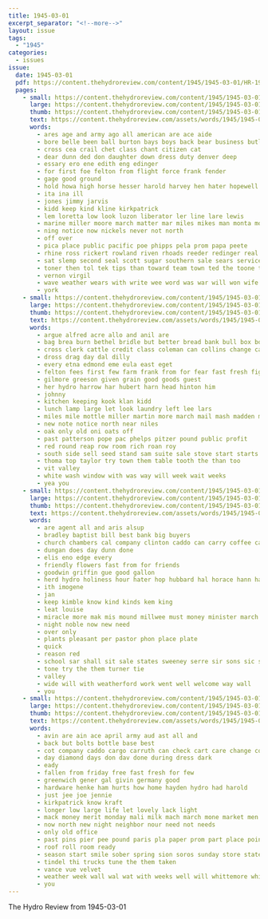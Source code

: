 ```yaml
---
title: 1945-03-01
excerpt_separator: "<!--more-->"
layout: issue
tags:
  - "1945"
categories:
  - issues
issue:
  date: 1945-03-01
  pdf: https://content.thehydroreview.com/content/1945/1945-03-01/HR-1945-03-01.pdf
  pages:
    - small: https://content.thehydroreview.com/content/1945/1945-03-01/small/HR-1945-03-01-01.jpg
      large: https://content.thehydroreview.com/content/1945/1945-03-01/large/HR-1945-03-01-01.jpg
      thumb: https://content.thehydroreview.com/content/1945/1945-03-01/thumbnails/HR-1945-03-01-01.jpg
      text: https://content.thehydroreview.com/assets/words/1945/1945-03-01/HR-1945-03-01-01.txt
      words:
        - ares age and army ago all american are ace aide
        - bore belle been ball burton bays boys back bear business butler bom bata bayle battles basket brother began bob bring
        - cross cea crail chet class chant citizen cat
        - dear dunn ded don daughter down dress duty denver deep
        - essary ero ene edith eng edinger
        - for first foe felton from flight force frank fender
        - gage good ground
        - hold howa high horse hesser harold harvey hen hater hopewell hydro heard has
        - ita ina ill
        - jones jimmy jarvis
        - kidd keep kind kline kirkpatrick
        - lem loretta low look luzon liberator ler line lare lewis
        - marine miller moore march matter mar miles mikes man monta more
        - ning notice now nickels never not north
        - off over
        - pica place public pacific poe phipps pela prom papa peete
        - rhine ross rickert rowland riven rhoads reeder redinger real red run
        - sat slemp second seal scott sugar southern sale sears service sidney selling sake school
        - toner then tol tek tips than toward team town ted the toone tae
        - vernon virgil
        - wave weather wears with write wee word was war will won wife
        - york
    - small: https://content.thehydroreview.com/content/1945/1945-03-01/small/HR-1945-03-01-02.jpg
      large: https://content.thehydroreview.com/content/1945/1945-03-01/large/HR-1945-03-01-02.jpg
      thumb: https://content.thehydroreview.com/content/1945/1945-03-01/thumbnails/HR-1945-03-01-02.jpg
      text: https://content.thehydroreview.com/assets/words/1945/1945-03-01/HR-1945-03-01-02.txt
      words:
        - argue alfred acre allo and anil are
        - bag brea burn bethel bridle but better bread bank bull box board
        - cross clerk cattle credit class coleman can collins change cashier church cant crosswhite city county caddo
        - dross drag day dal dilly
        - every etna edmond eme eula east eget
        - felton fees first few farm frank from for fear fast fresh fight
        - gilmore greeson given grain good goods guest
        - her hydro harrow har hubert harn head hinton him
        - johnny
        - kitchen keeping kook klan kidd
        - lunch lamp large let look laundry left lee lars
        - miles mile mottle miller martin more march mail mash madden milk marion massey monday
        - new note notice north near niles
        - oak only old oni oats off
        - past patterson pope pac phelps pitzer pound public profit
        - red round reap row room rich roan roy
        - south side sell seed stand sam suite sale stove start starts set saturday sed soon stock springer
        - thoma top taylor try town them table tooth the than too
        - vit valley
        - white wash window with was way will week wait weeks
        - yea you
    - small: https://content.thehydroreview.com/content/1945/1945-03-01/small/HR-1945-03-01-03.jpg
      large: https://content.thehydroreview.com/content/1945/1945-03-01/large/HR-1945-03-01-03.jpg
      thumb: https://content.thehydroreview.com/content/1945/1945-03-01/thumbnails/HR-1945-03-01-03.jpg
      text: https://content.thehydroreview.com/assets/words/1945/1945-03-01/HR-1945-03-01-03.txt
      words:
        - are agent all and aris alsup
        - bradley baptist bill best bank big buyers
        - church chambers cal company clinton caddo can carry coffee call cor christian choice county chick cross
        - dungan does day dunn done
        - elis eno edge every
        - friendly flowers fast from for friends
        - goodwin griffin gue good gallon
        - herd hydro holiness hour hater hop hubbard hal horace hann hardware has homer how home harry
        - ith imogene
        - jan
        - keep kimble know kind kinds kem king
        - leat louise
        - miracle more mak mis mound millwee must money minister march majors main mat mash mill
        - night noble now new need
        - over only
        - plants pleasant per pastor phon place plate
        - quick
        - reason red
        - school sar shall sit sale states sweeney serre sir sons sic see soon springs stafford side service
        - tone try the them turner tie
        - valley
        - wide will with weatherford work went well welcome way wall
        - you
    - small: https://content.thehydroreview.com/content/1945/1945-03-01/small/HR-1945-03-01-04.jpg
      large: https://content.thehydroreview.com/content/1945/1945-03-01/large/HR-1945-03-01-04.jpg
      thumb: https://content.thehydroreview.com/content/1945/1945-03-01/thumbnails/HR-1945-03-01-04.jpg
      text: https://content.thehydroreview.com/assets/words/1945/1945-03-01/HR-1945-03-01-04.txt
      words:
        - avin are ain ace april army aud ast all and
        - back but bolts bottle base best
        - cot company caddo cargo carruth can check cart care change county chet custer city
        - day diamond days don dav done during dress dark
        - eady
        - fallen from friday free fast fresh for few
        - greenwich gener gal givin germany good
        - hardware henke ham hurts how home hayden hydro had harold
        - just jee joe jennie
        - kirkpatrick know kraft
        - longer low large life let lovely lack light
        - mack money merit monday mali milk mach march mone market men melvin mates mash more
        - now north new night neighbor nour need not needs
        - only old office
        - past pins pier pee pound paris pla paper prom part place points
        - roof roll room ready
        - season start smile sober spring sion soros sunday store states stand size sas son silver see special sias sat street sweeney
        - tindel thi trucks tune the them taken
        - vance vue velvet
        - weather week wall wal wat with weeks well will whittemore white weatherford wit water work wait
        - you
---
```


The Hydro Review from 1945-03-01

<!--more-->

